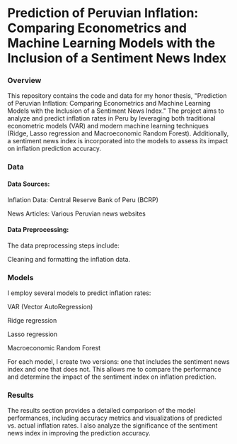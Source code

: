 # Prediction of Peruvian Inflation: Comparing Econometrics and Machine Learning Models with the Inclusion of a Sentiment News Index

### Overview

This repository contains the code and data for my honor thesis, "Prediction of Peruvian Inflation: Comparing Econometrics and Machine Learning Models with the Inclusion of a Sentiment News Index." The project aims to analyze and predict inflation rates in Peru by leveraging both traditional econometric models (VAR) and modern machine learning techniques (Ridge, Lasso regression and Macroeconomic Random Forest). Additionally, a sentiment news index is incorporated into the models to assess its impact on inflation prediction accuracy.

### Data

#### Data Sources:

Inflation Data: Central Reserve Bank of Peru (BCRP)

News Articles: Various Peruvian news websites

#### Data Preprocessing:

The data preprocessing steps include:

Cleaning and formatting the inflation data.

### Models

I employ several models to predict inflation rates:

VAR (Vector AutoRegression)

Ridge regression

Lasso regression

Macroeconomic Random Forest

For each model, I create two versions: one that includes the sentiment news index and one that does not. This allows me to compare the performance and determine the impact of the sentiment index on inflation prediction.

### Results

The results section provides a detailed comparison of the model performances, including accuracy metrics and visualizations of predicted vs. actual inflation rates. I also analyze the significance of the sentiment news index in improving the prediction accuracy.
